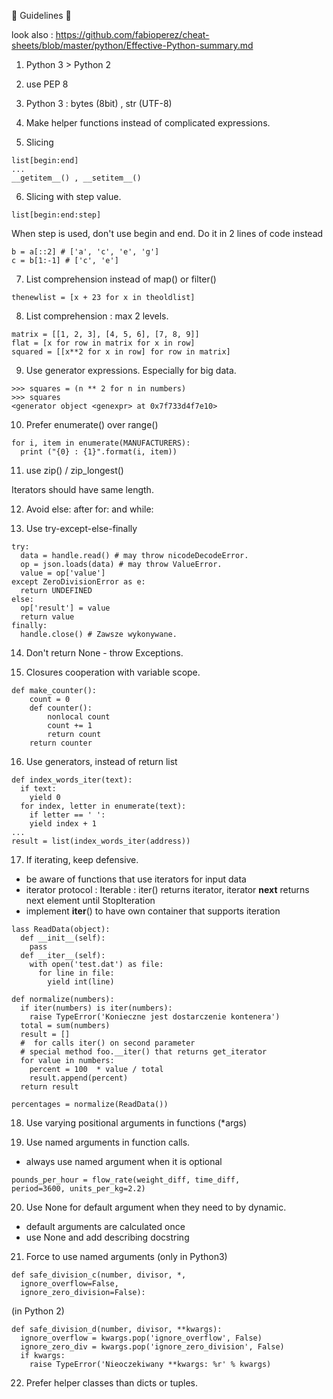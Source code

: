 

:ramen: Guidelines :ramen:

look also : https://github.com/fabioperez/cheat-sheets/blob/master/python/Effective-Python-summary.md

1. Python 3 > Python 2

2. use PEP 8

3. Python 3 : bytes (8bit) , str (UTF-8)

4. Make helper functions instead of complicated expressions.

5. Slicing
```
list[begin:end]
...
__getitem__() , __setitem__()
```

6. Slicing with step value.
```
list[begin:end:step]
```
When step is used, don't use begin and end.
Do it in 2 lines of code instead

```
b = a[::2] # ['a', 'c', 'e', 'g']
c = b[1:-1] # ['c', 'e']
```

7. List comprehension instead of map() or filter()

```
thenewlist = [x + 23 for x in theoldlist]
```

8. List comprehension : max 2 levels.

```
matrix = [[1, 2, 3], [4, 5, 6], [7, 8, 9]]
flat = [x for row in matrix for x in row]
squared = [[x**2 for x in row] for row in matrix]
```

9. Use generator expressions. Especially for big data.
```
>>> squares = (n ** 2 for n in numbers)
>>> squares
<generator object <genexpr> at 0x7f733d4f7e10>
```

10. Prefer enumerate() over range()

```
for i, item in enumerate(MANUFACTURERS):
  print ("{0} : {1}".format(i, item))
```

11. use zip() / zip_longest()

Iterators should have same length.

12. Avoid else: after for: and while:

13. Use try-except-else-finally

```
try:
  data = handle.read() # may throw nicodeDecodeError.
  op = json.loads(data) # may throw ValueError.
  value = op['value']
except ZeroDivisionError as e:
  return UNDEFINED
else:
  op['result'] = value
  return value
finally:
  handle.close() # Zawsze wykonywane.
```

14. Don't return None - throw Exceptions.

15. Closures cooperation with variable scope.

```
def make_counter():
    count = 0
    def counter():
        nonlocal count
        count += 1
        return count
    return counter
```

16. Use generators, instead of return list

```
def index_words_iter(text):
  if text:
    yield 0
  for index, letter in enumerate(text):
    if letter == ' ':
    yield index + 1
...
result = list(index_words_iter(address))
```

17. If iterating, keep defensive.

- be aware of functions that use iterators for input data 
- iterator protocol : Iterable : iter() returns iterator, iterator __next__ returns next element until StopIteration 
- implement __iter__() to have own container that supports iteration

```
lass ReadData(object):
  def __init__(self):
    pass
  def __iter__(self):
    with open('test.dat') as file:
      for line in file:
        yield int(line)

def normalize(numbers):
  if iter(numbers) is iter(numbers):
    raise TypeError('Konieczne jest dostarczenie kontenera')
  total = sum(numbers)
  result = []
  #  for calls iter() on second parameter
  # special method foo.__iter() that returns get_iterator
  for value in numbers:
    percent = 100  * value / total
    result.append(percent)
  return result

percentages = normalize(ReadData())
```

18. Use varying positional arguments in functions (*args)

19. Use named arguments in function calls.
- always use named argument when it is optional
```
pounds_per_hour = flow_rate(weight_diff, time_diff,
period=3600, units_per_kg=2.2)
```

20. Use None for default argument when they need to by dynamic.
- default arguments are calculated once
- use None and add describing docstring

21. Force to use named arguments
(only in Python3)
```
def safe_division_c(number, divisor, *,
  ignore_overflow=False,
  ignore_zero_division=False):
```
(in Python 2)
```
def safe_division_d(number, divisor, **kwargs):
  ignore_overflow = kwargs.pop('ignore_overflow', False)
  ignore_zero_div = kwargs.pop('ignore_zero_division', False)
  if kwargs:
    raise TypeError('Nieoczekiwany **kwargs: %r' % kwargs)
```

22. Prefer helper classes than dicts or tuples.



